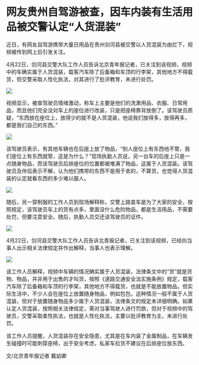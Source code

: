 # 网友贵州自驾游被查，因车内装有生活用品被交警认定“人货混装”

近日，有网友自驾游携带大量日用品在贵州剑河县被交警以人货混装为由拦下，视频被传到网上后引发关注。

4月22日，剑河县交警大队工作人员告诉北京青年报记者，已关注到该视频，视频中的车确实属于人货混装，载客汽车除了后备箱和车顶的行李架，其他地方不得载货，但交警采取人性化执法，对其进行了批评教育，未进行处罚。

![](https://inews.gtimg.com/om_bt/OjxpKdX1CJ2CsT4woi3gVMj7hRbxR5TOfaX2etn9ti97gAA/1000)

视频显示，被查驾驶员情绪激动，称车上主要是他们的洗漱用品、衣服、日常用品，而且他们完全没对车上的座位进行改装，只是把座椅靠背放倒了。该驾驶员质疑，“东西放在座位上，放得少的就不是人货混装，他说我们放得多，放得再多，都是我们自己的东西。”

![](https://inews.gtimg.com/om_bt/OQRN7sh3tk5dNwJD3HuY14g94nN4jzNVy03QZJCV0g6x8AA/1000)

该驾驶员表示，有其他车辆也在后座上放了物品，“别人座位上有东西他不管，我们座位上有东西就管，这是为什么？”现场执勤人员说，另一台车的后座上只是一点随身物品，而该驾驶员后排座位的位置都被堆满了物品，这属于人货混装。该驾驶员及伴侣表示不解，认为他们携带的东西不是用于卖的，不算货，也觉得人货混装的认定就看东西的多少难以服人。

![](https://inews.gtimg.com/om_bt/O1Fyq-a-9LmOB033VCG9fRYBalb85n5dFh0dwbxh4Nq_wAA/1000)

随后，另一穿制服的工作人员到现场解释称，交警上路查车是为了大家的安全，按照规定，该驾驶员车上的货有点多，里面没什么危险物品，都是生活用品，不需要处罚，但要注意安全。随后，执勤人员交还该驾驶员的证件。

![](https://inews.gtimg.com/om_bt/OrQzebxvQyldvzUNOAuHHJkUKDg9PZRsQgzDwRP6C-TWMAA/1000)

4月22日，剑河县交警大队工作人员告诉北青报记者，已关注到该视频，已经向当事人出示相关法律规定并作出解释，当事人也表示理解。

![](https://inews.gtimg.com/om_bt/OFdK5kFO9y43Xxnwy5OiKvtuj4plGRslfx3zIF1jIaxLYAA/1000)

该工作人员解释，视频中车辆的情况确实属于人货混装，法律条文中的“货”就是货物、物品，并非用于出售的才叫货，按照《道路交通安全法实施条例》规定，载客汽车除了后备箱和车顶的行李架，其他地方不得载货，也就是不能放置物品。但实际生活中，不少人会在座位上放置随身物品，例如包包，这种情况一般不属于人货混装，但对于放置随身物品多少属于人货混装，法律条文的规定未详细明确。如果认定人货混装，按照相关法律规定，需对当事驾驶人进行罚款，但对于视频中的驾驶员，交警采取柔性执法，也就是人性化执法，主要以批评教育为主，未进行处罚。

该工作人员提醒，人货混装存在安全隐患，尤其是在车内装了金属制品，在车辆发生碰撞时可能刺穿座椅，出于安全考虑，私家车拉货不建议在后排座位放东西。

文/北京青年报记者 戴幼卿

